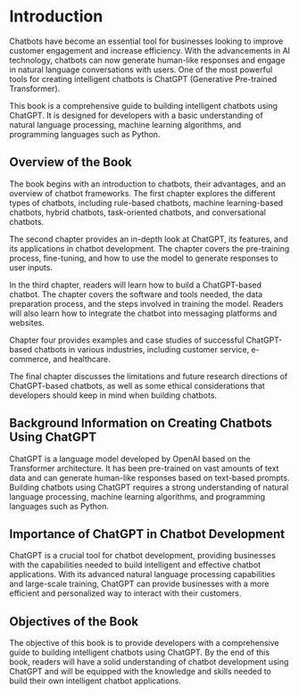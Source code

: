 Introduction
============

Chatbots have become an essential tool for businesses looking to improve customer engagement and increase efficiency. With the advancements in AI technology, chatbots can now generate human-like responses and engage in natural language conversations with users. One of the most powerful tools for creating intelligent chatbots is ChatGPT (Generative Pre-trained Transformer).

This book is a comprehensive guide to building intelligent chatbots using ChatGPT. It is designed for developers with a basic understanding of natural language processing, machine learning algorithms, and programming languages such as Python.

Overview of the Book
--------------------

The book begins with an introduction to chatbots, their advantages, and an overview of chatbot frameworks. The first chapter explores the different types of chatbots, including rule-based chatbots, machine learning-based chatbots, hybrid chatbots, task-oriented chatbots, and conversational chatbots.

The second chapter provides an in-depth look at ChatGPT, its features, and its applications in chatbot development. The chapter covers the pre-training process, fine-tuning, and how to use the model to generate responses to user inputs.

In the third chapter, readers will learn how to build a ChatGPT-based chatbot. The chapter covers the software and tools needed, the data preparation process, and the steps involved in training the model. Readers will also learn how to integrate the chatbot into messaging platforms and websites.

Chapter four provides examples and case studies of successful ChatGPT-based chatbots in various industries, including customer service, e-commerce, and healthcare.

The final chapter discusses the limitations and future research directions of ChatGPT-based chatbots, as well as some ethical considerations that developers should keep in mind when building chatbots.

Background Information on Creating Chatbots Using ChatGPT
---------------------------------------------------------

ChatGPT is a language model developed by OpenAI based on the Transformer architecture. It has been pre-trained on vast amounts of text data and can generate human-like responses based on text-based prompts. Building chatbots using ChatGPT requires a strong understanding of natural language processing, machine learning algorithms, and programming languages such as Python.

Importance of ChatGPT in Chatbot Development
--------------------------------------------

ChatGPT is a crucial tool for chatbot development, providing businesses with the capabilities needed to build intelligent and effective chatbot applications. With its advanced natural language processing capabilities and large-scale training, ChatGPT can provide businesses with a more efficient and personalized way to interact with their customers.

Objectives of the Book
----------------------

The objective of this book is to provide developers with a comprehensive guide to building intelligent chatbots using ChatGPT. By the end of this book, readers will have a solid understanding of chatbot development using ChatGPT and will be equipped with the knowledge and skills needed to build their own intelligent chatbot applications.
